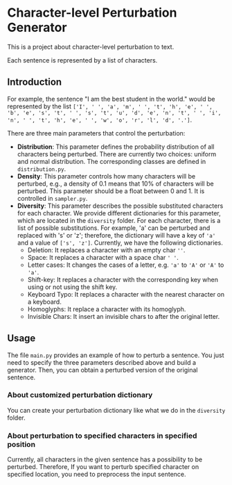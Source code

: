 # Character-level Perturbation Generator

This is a project about character-level perturbation to text.

Each sentence is represented by a list of characters.

## Introduction

For example, the sentence "I am the best student in the world." would be represented by the list `['I', ' ', 'a', 'm', ' ', 't', 'h', 'e', ' ', 'b', 'e', 's', 't', ' ', 's', 't', 'u', 'd', 'e', 'n', 't', ' ', 'i', 'n', ' ', 't', 'h', 'e', ' ', 'w', 'o', 'r', 'l', 'd', '.']`.

There are three main parameters that control the perturbation:

- **Distribution**: This parameter defines the probability distribution of all characters being perturbed. There are currently two choices: uniform and normal distribution. The corresponding classes are defined in `distribution.py`.
- **Density**: This parameter controls how many characters will be perturbed, e.g., a density of $0.1$ means that $10\%$ of characters will be perturbed. This parameter should be a float between $0$ and $1$. It is controlled in `sampler.py`.
- **Diversity**: This parameter describes the possible substituted characters for each character. We provide different dictionaries for this parameter, which are located in the `diversity` folder. For each character, there is a list of possible substitutions. For example, 'a' can be perturbed and replaced with 's' or 'z'; therefore, the dictionary will have a key of `'a'` and a value of `['s', 'z']`. Currently, we have the following dictionaries.
  - Deletion: It replaces a character with an empty char `''`.
  - Space: It replaces a character with a space char `' '`.
  - Letter cases: It changes the cases of a letter, e.g. `'a'` to `'A'` or `'A'` to `'a'`.
  - Shift-key: It replaces a character with the corresponding key when using or not using the shift key.
  - Keyboard Typo: It replaces a character with the nearest character on a keyboard.
  - Homoglyphs: It replace a character with its homoglyph.
  - Invisible Chars: It insert an invisible chars to after the original letter.

## Usage

The file `main.py` provides an example of how to perturb a sentence. You just need to specify the three parameters described above and build a generator. Then, you can obtain a perturbed version of the original sentence.

### About customized perturbation dictionary

You can create your perturbation dictionary like what we do in the `diversity` folder.

### About perturbation to specified characters in specified position

Currently, all characters in the given sentence has a possibility to be perturbed. Therefore, If you want to perturb specified character on specified location, you need to preprocess the input sentence.


